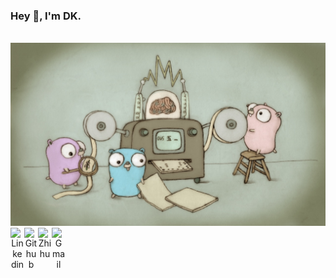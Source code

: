 ### Hey 👋, I'm DK.

<br />

<img src="./image/go.jpeg">

<br />

<center>
  <a href="https://www.linkedin.com/in/duckhue01/">
    <img align="left" alt="Linkedin" width="22px" src="https://cdn.jsdelivr.net/npm/simple-icons@3.12.2/icons/linkedin.svg" />
  </a>
  <a href="https://github.com/duckhue01/">
    <img align="left" alt="Github" width="22px" src="https://cdn.jsdelivr.net/npm/simple-icons@v3/icons/github.svg" />
  </a>
  <a href="https://www.facebook.com/duckhue01/">
    <img align="left" alt="Zhihu" width="22px" src="https://cdn.jsdelivr.net/npm/simple-icons@v3/icons/facebook.svg" />
  </a>
  <a href="mailto:duckhuejs@gmail.com ">
    <img align="left" alt="Gmail" width="22px" src="https://cdn.jsdelivr.net/npm/simple-icons@3.12.2/icons/gmail.svg" />
  </a>
</center>
